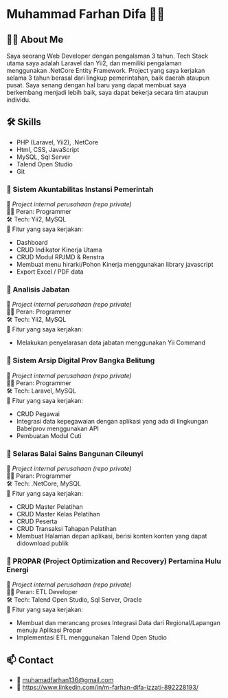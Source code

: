 # Muhammad Farhan Difa 👨‍💻

## 👨‍💻 About Me
Saya seorang Web Developer dengan pengalaman 3 tahun. Tech Stack utama saya adalah Laravel dan Yii2, dan memiliki pengalaman menggunakan .NetCore Entity Framework. Project yang saya kerjakan selama 3 tahun berasal dari lingkup pemerintahan, baik daerah ataupun pusat. Saya senang dengan hal baru yang dapat membuat saya berkembang menjadi lebih baik, saya dapat bekerja secara tim ataupun individu.

## 🛠 Skills
- PHP (Laravel, Yii2), .NetCore
- Html, CSS, JavaScript
- MySQL, Sql Server
- Talend Open Studio
- Git

### 🔸 Sistem Akuntabilitas Instansi Pemerintah
📍 *Project internal perusahaan (repo private)*  
🧑‍💻 Peran: Programmer  
🛠 Tech: Yii2, MySQL  
📌 Fitur yang saya kerjakan:
- Dashboard
- CRUD Indikator Kinerja Utama
- CRUD Modul RPJMD & Renstra
- Membuat menu hirarki/Pohon Kinerja menggunakan library javascript
- Export Excel / PDF data

### 🔸 Analisis Jabatan
📍 *Project internal perusahaan (repo private)*  
🧑‍💻 Peran: Programmer  
🛠 Tech: Yii2, MySQL  
📌 Fitur yang saya kerjakan:
- Melakukan penyelarasan data jabatan menggunakan Yii Command

### 🔸 Sistem Arsip Digital Prov Bangka Belitung
📍 *Project internal perusahaan (repo private)*  
🧑‍💻 Peran: Programmer  
🛠 Tech: Laravel, MySQL  
📌 Fitur yang saya kerjakan:
- CRUD Pegawai
- Integrasi data kepegawaian dengan aplikasi yang ada di lingkungan Babelprov menggunakan API
- Pembuatan Modul Cuti

### 🔸 Selaras Balai Sains Bangunan Cileunyi
📍 *Project internal perusahaan (repo private)*  
🧑‍💻 Peran: Programmer  
🛠 Tech: .NetCore, MySQL  
📌 Fitur yang saya kerjakan:
- CRUD Master Pelatihan
- CRUD Master Kelas Pelatihan
- CRUD Peserta
- CRUD Transaksi Tahapan Pelatihan
- Membuat Halaman depan aplikasi, berisi konten konten yang dapat didownload publik

### 🔸 PROPAR (Project Optimization and Recovery) Pertamina Hulu Energi
📍 *Project internal perusahaan (repo private)*  
🧑‍💻 Peran: ETL Developer  
🛠 Tech: Talend Open Studio, Sql Server, Oracle  
📌 Fitur yang saya kerjakan:
- Membuat dan merancang proses Integrasi Data dari Regional/Lapangan menuju Aplikasi Propar
- Implementasi ETL menggunakan Talend Open Studio


## 📫 Contact
- 📧 muhamadfarhan136@gmail.com
- 🔗 https://www.linkedin.com/in/m-farhan-difa-izzati-892228193/
